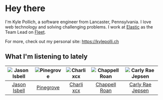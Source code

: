 # Hey there


I'm Kyle Pollich, a software engineer from Lancaster, Pennsylvania. I love web technology and solving challenging problems.
I work at [Elastic](https://www.elastic.co/) as the Team Lead on [Fleet](https://www.elastic.co/guide/en/fleet/current/fleet-overview.html).

For more, check out my personal site: https://kylepolli.ch

## What I'm listening to lately

<!-- begin artists -->
  |![Jason Isbell](https://i.scdn.co/image/ab6761610000f1789c4def51159843ebc3182b11)|![Pinegrove](https://i.scdn.co/image/ab6761610000f1780089634a4e7964d250223ed6)|![Charli xcx](https://i.scdn.co/image/ab6761610000f178936885667ef44c306483c838)|![Chappell Roan](https://i.scdn.co/image/ab6761610000f178cde5a0d57c1b79de5fce6bee)|![Carly Rae Jepsen](https://i.scdn.co/image/ab6761610000f1788272bf414106646e0e4a89f3)|
  |:---:|:---:|:---:|:---:|:---:|
  |[Jason Isbell](https://open.spotify.com/artist/3Q8wgwyVVv0z4UEh1HB0KY)|[Pinegrove](https://open.spotify.com/artist/2gbT6GPXMis0OAkZbEQCYB)|[Charli xcx](https://open.spotify.com/artist/25uiPmTg16RbhZWAqwLBy5)|[Chappell Roan](https://open.spotify.com/artist/7GlBOeep6PqTfFi59PTUUN)|[Carly Rae Jepsen](https://open.spotify.com/artist/6sFIWsNpZYqfjUpaCgueju)|
<!-- end artists -->
